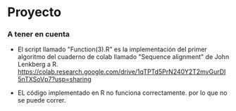 # Proyecto

### A tener en cuenta

- El script llamado "Function(3).R" es la implementación del primer algoritmo del cuaderno de colab llamado "Sequence alignment" de John Lenkberg a R.
https://colab.research.google.com/drive/1qTPTd5PrN240Y2T2mvGurDI5nTXSoVp7?usp=sharing

- EL código implementado en R no funciona correctamente. por lo que no se puede correr.
